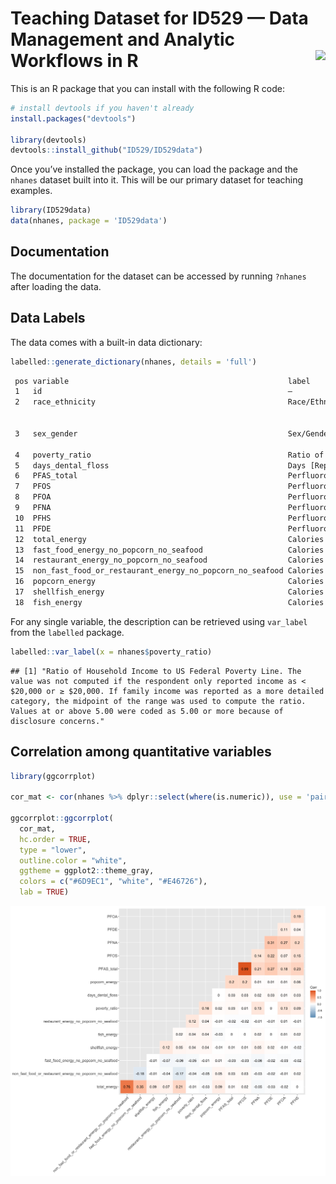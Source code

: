 Teaching Dataset for ID529 — Data Management and Analytic Workflows in R
<a href='https://id529.github.io'><img src='https://github.com/ID529/lectures/raw/testa_dec19/graphics/id529-sticker.png' align='right' height='139' /></a>
================

This is an R package that you can install with the following R code:

``` r
# install devtools if you haven't already
install.packages("devtools")

library(devtools)
devtools::install_github("ID529/ID529data")
```

Once you’ve installed the package, you can load the package and the
`nhanes` dataset built into it. This will be our primary dataset for
teaching examples.

``` r
library(ID529data)
data(nhanes, package = 'ID529data')
```

## Documentation

The documentation for the dataset can be accessed by running `?nhanes`
after loading the data.

## Data Labels

The data comes with a built-in data dictionary:

``` r
labelled::generate_dictionary(nhanes, details = 'full')
```

``` txt
 pos variable                                                 label                                                                                                               col_type values              
 1   id                                                       —                                                                                                                   chr      range: 73568 - 83726
 2   race_ethnicity                                           Race/Ethnicity                                                                                                      fct      Non-Hispanic White  
                                                                                                                                                                                           Non-Hispanic Black  
                                                                                                                                                                                           Hispanic            
 3   sex_gender                                               Sex/Gender [as binary]                                                                                              fct      Male                
                                                                                                                                                                                           Female              
 4   poverty_ratio                                            Ratio of Household Income to US Federal Poverty Line. The value was not computed if the respondent only reported i~ dbl      range: 0 - 5        
 5   days_dental_floss                                        Days [Reported] Respondents Floss per Week [days/week]                                                              dbl      range: 0 - 7        
 6   PFAS_total                                               Perfluoroalkyl and Polyfluoroalkyl Substances [ng/mL]                                                               dbl      range: 0.49 - 1423.1
 7   PFOS                                                     Perfluorooctane Sulfonate [ng/mL]                                                                                   dbl      range: 0.14 - 1403  
 8   PFOA                                                     Perfluorooctanoic Acid [ng/mL]                                                                                      dbl      range: 0.14 - 85.27 
 9   PFNA                                                     Perfluorononanoic Acid [ng/mL]                                                                                      dbl      range: 0.07 - 16.3  
 10  PFHS                                                     Perfluorohexane Sulfonate [ng/mL]                                                                                   dbl      range: 0.07 - 33.9  
 11  PFDE                                                     Perfluorodecanoic Acid [ng/mL]                                                                                      dbl      range: 0.07 - 51.3  
 12  total_energy                                             Calories in Daily Dietary Intake [reported] [kCal]                                                                  dbl      range: 130 - 12108  
 13  fast_food_energy_no_popcorn_no_seafood                   Calories from fast food excluding popcorn and seafood in daily dietary recall [kCal]                                dbl      range: 0 - 7539     
 14  restaurant_energy_no_popcorn_no_seafood                  Calories from food at restaurants excluding popcorn and seafood in daily dietary recall [kCal]                      dbl      range: 0 - 3424     
 15  non_fast_food_or_restaurant_energy_no_popcorn_no_seafood Calories from food that is not from fast food or restaurants excluding popcorn and seafood in dietary recall [kCal] dbl      range: 0 - 10765    
 16  popcorn_energy                                           Calories from popcorn in dietary recall [kCal]                                                                      dbl      range: 0 - 852      
 17  shellfish_energy                                         Calories from shellfish in dietary recall [kCal]                                                                    dbl      range: 0 - 1039     
 18  fish_energy                                              Calories from fish in dietary recall [kCal]                                                                         dbl      range: 0 - 1518     
```

For any single variable, the description can be retrieved using
`var_label` from the `labelled` package.

``` r
labelled::var_label(x = nhanes$poverty_ratio)
```

    ## [1] "Ratio of Household Income to US Federal Poverty Line. The value was not computed if the respondent only reported income as < $20,000 or ≥ $20,000. If family income was reported as a more detailed category, the midpoint of the range was used to compute the ratio. Values at or above 5.00 were coded as 5.00 or more because of disclosure concerns."

## Correlation among quantitative variables

``` r
library(ggcorrplot)

cor_mat <- cor(nhanes %>% dplyr::select(where(is.numeric)), use = 'pairwise.complete.obs')

ggcorrplot::ggcorrplot(
  cor_mat,
  hc.order = TRUE,
  type = "lower",
  outline.color = "white",
  ggtheme = ggplot2::theme_gray,
  colors = c("#6D9EC1", "white", "#E46726"),
  lab = TRUE)
```

![](README_files/figure-gfm/correlation%20figure-1.png)<!-- -->
